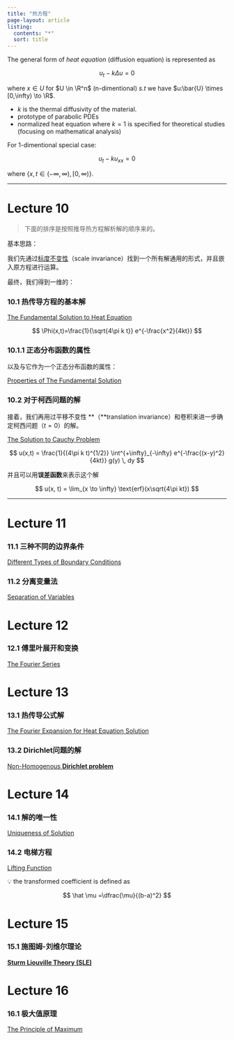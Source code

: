```yaml
---
title: "热方程"
page-layout: article
listing:
  contents: "*"
  sort: title
---
```


The general form of *heat equation* (diffusion equation) is represented as

$$
u_t-k\Delta u=0 
$$

where $x\in U$ for $U \in \R^n$ (n-dimentional) *s.t* we have $u:\bar{U} \times [0,\infty) \to \R$.

- $k$ is the thermal diffusivity of the material.
- prototype of parabolic PDEs
- normalized heat equation where $k=1$ is specified for theoretical studies (focusing on mathematical analysis)

For  1-dimentional special case:

$$
u_t-ku_{xx}=0
$$

where $\{x,t\in(-\infty,\infty), [0, \infty)\}$.

***

# Lecture 10

> 下面的排序是按照推导热方程解析解的顺序来的。
> 

基本思路：

我们先通过[标度不变性](https://wiki.swarma.org/index.php/%E6%A0%87%E5%BA%A6%E4%B8%8D%E5%8F%98%E6%80%A7)（scale invariance）找到一个所有解通用的形式，并且嵌入原方程进行运算。

最终，我们得到一维的：

### 10.1 热传导方程的基本解

[The Fundamental Solution to Heat Equation](https://www.notion.so/The-Fundamental-Solution-to-Heat-Equation-c979713395ed4ebea34d1c706ee2d889?pvs=21)

$$
\Phi(x,t)=\frac{1}{\sqrt{4\pi k t}} e^{-\frac{x^2}{4kt}}
$$

### 10.1.1 正态分布函数的属性

以及与它作为一个正态分布函数的属性：

[Properties of The Fundamental Solution](https://www.notion.so/Properties-of-The-Fundamental-Solution-f2ba867d371f458db60bbd76310da768?pvs=21)

### 10.2 对于柯西问题的解

接着，我们再用过平移不变性 **（**translation invariance）和卷积来进一步确定柯西问题（$t=0$）的解。

[The Solution to Cauchy Problem](https://www.notion.so/The-Solution-to-Cauchy-Problem-a747750098f24befb46dfbd6a0ab9dc0?pvs=21)

$$
u(x,t) = \frac{1}{(4\pi k t)^{1/2}} \int^{+\infty}_{-\infty} e^{-\frac{(x-y)^2}{4kt}} g(y) \, dy
$$

并且可以用**误差函数**来表示这个解

$$
u(x, t) = \lim_{x \to \infty} \text{erf}(x\sqrt{4\pi kt})
$$

***

# Lecture 11

### 11.1 三种不同的边界条件

[Different Types of Boundary Conditions](https://www.notion.so/Different-Types-of-Boundary-Conditions-928ab79bba02404380990a0ea1b09a6a?pvs=21)

### 11.2 **分离变量法**

[Separation of Variables ](https://www.notion.so/Separation-of-Variables-fb4207f9b54f48fa908b8596ec740ea4?pvs=21)

# Lecture 12

### 12.1 傅里叶展开和变换

[The Fourier Series](https://www.notion.so/The-Fourier-Series-b827da146c26439faa7de6c5f02f3252?pvs=21)

# Lecture 13

### 13.1 热传导公式解

[The Fourier Expansion for Heat Equation Solution](https://www.notion.so/The-Fourier-Expansion-for-Heat-Equation-Solution-633f027381814d94808c5db5740a6290?pvs=21)

### 13.2 Dirichlet问题的解

[Non-Homogenous **Dirichlet problem**](https://www.notion.so/Non-Homogenous-Dirichlet-problem-cf184b1df9fe4bda959d43b0ab0c7539?pvs=21)

# Lecture 14

### 14.1 解的唯一性

[Uniqueness of Solution](https://www.notion.so/Uniqueness-of-Solution-f1a7276a11d44e599a73b439d594cba3?pvs=21)

### 14.2 电梯方程

[Lifting Function](https://www.notion.so/Lifting-Function-b6c28d3a69e54ffabbd44d2262ec987a?pvs=21)

<aside>
💡 the transformed coefficient is defined as

$$
\hat \mu =\dfrac{\mu}{(b-a)^2}
$$

</aside>

# Lecture 15

### 15.1 **施图姆-刘维尔理论**

[**Sturm Liouville Theory (SLE)**](https://www.notion.so/Sturm-Liouville-Theory-SLE-9b308a8f68014dc9ae22fcd5a0d6883a?pvs=21)

# Lecture 16

### 16.1 **极大值原理**

[The Principle of Maximum](https://www.notion.so/The-Principle-of-Maximum-5195d38f3d9d48a18f0ab8fb23c51b32?pvs=21)